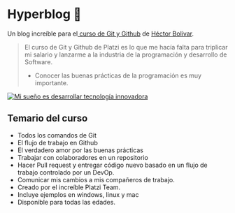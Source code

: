 # Hyperblog 💚
Un blog increíble para el[ curso de Git y Github](https://platzi.com/cursos/git-github/ " curso de Git y Github") de [Héctor Bolívar](https://github.com/HectorB24/hyperblog/blob/main/README.md?plain=1 "Héctor Bolívar").
> El curso de Git y Github de Platzi es lo que me hacía falta para triplicar mi salario y lanzarme a la industria de la programación y desarrollo de Software.
> - Conocer las buenas prácticas de la programación es muy importante.

[![Mi sueño es desarrollar tecnología innovadora](Cohete "Mi sueño es desarrollar tecnología innovadora")](https://i.imgur.com/b1Rebf1.jpg "Mi sueño es desarrollar tecnología innovadora")

## Temario del curso
* Todos los comandos de Git
* El flujo de trabajo en Github
* El verdadero amor por las buenas prácticas
* Trabajar con colaboradores en un repositorio
* Hacer Pull request y entregar código nuevo basado en un flujo de trabajo controlado por un DevOp.
* Comunicar mis cambios a mis compañeros de trabajo.
* Creado por el increíble Platzi Team.
* Incluye ejemplos en windows, linux y mac
* Disponible para todas las edades.